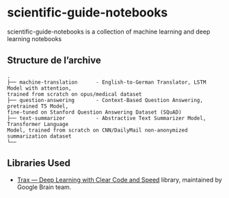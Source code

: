 # scientific-guide-notebooks
scientific-guide-notebooks is a collection of machine learning and deep learning notebooks

## Structure de l’archive 
```
.
├── machine-translation      - English-to-German Translator, LSTM Model with attention, 
trained from scratch on opus/medical dataset
├── question-answering       - Context-Based Question Answering, pretrained T5 Model, 
fine-tuned on Stanford Question Answering Dataset (SQuAD)
├── text-summarizer          - Abstractive Text Summarizer Model, Transformer Language 
Model, trained from scratch on CNN/DailyMail non-anonymized summarization dataset
└── 
```


## Libraries Used
- [Trax — Deep Learning with Clear Code and Speed](https://github.com/google/trax) library, maintained by Google Brain team.
